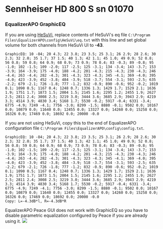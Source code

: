 # Sennheiser HD 800 S sn 01070
### EqualizerAPO GraphicEQ
If you are using [HeSuVi](https://sourceforge.net/projects/hesuvi/), replace contents of HeSuVi's eq file `C:\Program Files\EqualizerAPO\config\HeSuVi\eq.txt` with this line and set global volume for both channels from HeSuVi UI to **-43**.
```
GraphicEQ: 10 -84; 20 4.3; 22 3.8; 23 3.5; 25 3.1; 26 2.9; 28 2.6; 30 2.3; 32 2.0; 35 1.7; 37 1.5; 40 1.3; 42 1.1; 45 1.0; 49 0.9; 52 0.8; 56 0.8; 59 0.8; 64 0.9; 68 0.9; 73 0.9; 78 0.4; 83 -0.3; 89 -0.8; 95 -1.0; 102 -1.5; 109 -2.0; 117 -2.5; 125 -3.1; 134 -3.4; 143 -3.7; 153 -3.9; 164 -3.9; 175 -4.0; 188 -4.2; 201 -4.3; 215 -4.3; 230 -4.3; 246 -4.4; 263 -4.4; 282 -4.3; 301 -4.3; 323 -4.3; 345 -4.1; 369 -4.0; 395 -4.0; 423 -3.9; 452 -3.8; 484 -3.9; 518 -3.7; 554 -3.1; 593 -2.5; 635 -2.2; 679 -2.1; 726 -1.8; 777 -1.2; 832 -0.9; 890 -0.6; 952 -0.2; 1019 0.1; 1090 0.5; 1167 0.4; 1248 0.7; 1336 1.3; 1429 1.7; 1529 2.1; 1636 1.9; 1751 1.7; 1873 1.5; 2004 1.5; 2145 1.6; 2295 1.2; 2455 1.9; 2627 2.5; 2811 2.4; 3008 2.5; 3219 3.0; 3444 3.6; 3685 2.9; 3943 2.9; 4219 3.3; 4514 3.9; 4830 3.4; 5168 1.7; 5530 -0.2; 5917 -0.4; 6331 -3.4; 6775 -4.9; 7249 -4.1; 7756 -3.0; 8299 -1.5; 8880 -0.1; 9502 0.0; 10167 0.0; 10879 0.0; 11640 0.0; 12455 0.0; 13327 0.0; 14260 0.0; 15258 0.0; 16326 0.0; 17469 0.0; 18692 0.0; 20000 -0.0
```
If you are not using HeSuVi, copy this to the end of EqualizerAPO configuration file `C:\Program Files\EqualizerAPO\config\config.txt`.
```
GraphicEQ: 10 -84; 20 4.3; 22 3.8; 23 3.5; 25 3.1; 26 2.9; 28 2.6; 30 2.3; 32 2.0; 35 1.7; 37 1.5; 40 1.3; 42 1.1; 45 1.0; 49 0.9; 52 0.8; 56 0.8; 59 0.8; 64 0.9; 68 0.9; 73 0.9; 78 0.4; 83 -0.3; 89 -0.8; 95 -1.0; 102 -1.5; 109 -2.0; 117 -2.5; 125 -3.1; 134 -3.4; 143 -3.7; 153 -3.9; 164 -3.9; 175 -4.0; 188 -4.2; 201 -4.3; 215 -4.3; 230 -4.3; 246 -4.4; 263 -4.4; 282 -4.3; 301 -4.3; 323 -4.3; 345 -4.1; 369 -4.0; 395 -4.0; 423 -3.9; 452 -3.8; 484 -3.9; 518 -3.7; 554 -3.1; 593 -2.5; 635 -2.2; 679 -2.1; 726 -1.8; 777 -1.2; 832 -0.9; 890 -0.6; 952 -0.2; 1019 0.1; 1090 0.5; 1167 0.4; 1248 0.7; 1336 1.3; 1429 1.7; 1529 2.1; 1636 1.9; 1751 1.7; 1873 1.5; 2004 1.5; 2145 1.6; 2295 1.2; 2455 1.9; 2627 2.5; 2811 2.4; 3008 2.5; 3219 3.0; 3444 3.6; 3685 2.9; 3943 2.9; 4219 3.3; 4514 3.9; 4830 3.4; 5168 1.7; 5530 -0.2; 5917 -0.4; 6331 -3.4; 6775 -4.9; 7249 -4.1; 7756 -3.0; 8299 -1.5; 8880 -0.1; 9502 0.0; 10167 0.0; 10879 0.0; 11640 0.0; 12455 0.0; 13327 0.0; 14260 0.0; 15258 0.0; 16326 0.0; 17469 0.0; 18692 0.0; 20000 -0.0
Copy: L=-4.3dB*l, R=-4.3dB*R
```
EqualizerAPO Peace GUI does not work with GraphicEQ so you have to disable parametric equalization configured by Peace if you are already using it.
![](https://raw.githubusercontent.com/jaakkopasanen/AutoEq/master/results/Innerfidelity%202017/innerfidelity/onear/Sennheiser%20HD%20800%20S%20sn%2001070/Sennheiser%20HD%20800%20S%20sn%2001070.png)
